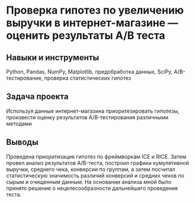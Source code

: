 # Проверка гипотез по увеличению выручки в интернет-магазине — оценить результаты A/B теста
## Навыки и инструменты 
Python, Pandas, NumPy, Matplotlib, предобработка данных, SciPy, A/B-тестирование, проверка статистических гипотез
## Задача проекта
Используя данные интернет-магазина приоритезировать гипотезы, произвести оценку результатов A/B-тестирования различными методами
## Выводы
Проведена приоритизация гипотез по фреймворкам ICE и RICE. Затем провел анализ результатов A/B-теста, построил графики кумулятивной выручки, среднего чека, конверсии по группам, а затем посчитал статистическую значимость различий конверсий и средних чеков по сырым и очищенным данным. На основании анализа мной было принято решение о нецелесообразности дальнейшего проведения теста.
